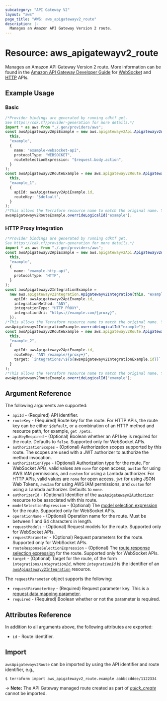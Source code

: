 ```yaml
---
subcategory: "API Gateway V2"
layout: "aws"
page_title: "AWS: aws_apigatewayv2_route"
description: |-
  Manages an Amazon API Gateway Version 2 route.
---
```


# Resource: aws\_apigatewayv2\_route

Manages an Amazon API Gateway Version 2 route.
More information can be found in the [Amazon API Gateway Developer Guide](https://docs.aws.amazon.com/apigateway/latest/developerguide/welcome.html) for [WebSocket](https://docs.aws.amazon.com/apigateway/latest/developerguide/websocket-api-develop-routes.html) and [HTTP](https://docs.aws.amazon.com/apigateway/latest/developerguide/http-api-develop-routes.html) APIs.

## Example Usage

### Basic

```typescript
/*Provider bindings are generated by running cdktf get.
See https://cdk.tf/provider-generation for more details.*/
import * as aws from "./.gen/providers/aws";
const awsApigatewayv2ApiExample = new aws.apigatewayv2Api.Apigatewayv2Api(
  this,
  "example",
  {
    name: "example-websocket-api",
    protocolType: "WEBSOCKET",
    routeSelectionExpression: "$request.body.action",
  }
);
const awsApigatewayv2RouteExample = new aws.apigatewayv2Route.Apigatewayv2Route(
  this,
  "example_1",
  {
    apiId: awsApigatewayv2ApiExample.id,
    routeKey: "$default",
  }
);
/*This allows the Terraform resource name to match the original name. You can remove the call if you don't need them to match.*/
awsApigatewayv2RouteExample.overrideLogicalId("example");

```

### HTTP Proxy Integration

```typescript
/*Provider bindings are generated by running cdktf get.
See https://cdk.tf/provider-generation for more details.*/
import * as aws from "./.gen/providers/aws";
const awsApigatewayv2ApiExample = new aws.apigatewayv2Api.Apigatewayv2Api(
  this,
  "example",
  {
    name: "example-http-api",
    protocolType: "HTTP",
  }
);
const awsApigatewayv2IntegrationExample =
  new aws.apigatewayv2Integration.Apigatewayv2Integration(this, "example_1", {
    apiId: awsApigatewayv2ApiExample.id,
    integrationMethod: "ANY",
    integrationType: "HTTP_PROXY",
    integrationUri: "https://example.com/{proxy}",
  });
/*This allows the Terraform resource name to match the original name. You can remove the call if you don't need them to match.*/
awsApigatewayv2IntegrationExample.overrideLogicalId("example");
const awsApigatewayv2RouteExample = new aws.apigatewayv2Route.Apigatewayv2Route(
  this,
  "example_2",
  {
    apiId: awsApigatewayv2ApiExample.id,
    routeKey: "ANY /example/{proxy+}",
    target: `integrations/\${${awsApigatewayv2IntegrationExample.id}}`,
  }
);
/*This allows the Terraform resource name to match the original name. You can remove the call if you don't need them to match.*/
awsApigatewayv2RouteExample.overrideLogicalId("example");

```

## Argument Reference

The following arguments are supported:

* `apiId` - (Required) API identifier.
* `routeKey` - (Required) Route key for the route. For HTTP APIs, the route key can be either `$default`, or a combination of an HTTP method and resource path, for example, `get /pets`.
* `apiKeyRequired` - (Optional) Boolean whether an API key is required for the route. Defaults to `false`. Supported only for WebSocket APIs.
* `authorizationScopes` - (Optional) Authorization scopes supported by this route. The scopes are used with a JWT authorizer to authorize the method invocation.
* `authorizationType` - (Optional) Authorization type for the route.
  For WebSocket APIs, valid values are `none` for open access, `awsIam` for using AWS IAM permissions, and `custom` for using a Lambda authorizer.
  For HTTP APIs, valid values are `none` for open access, `jwt` for using JSON Web Tokens, `awsIam` for using AWS IAM permissions, and `custom` for using a Lambda authorizer.
  Defaults to `none`.
* `authorizerId` - (Optional) Identifier of the [`awsApigatewayv2Authorizer`](apigatewayv2_authorizer.html) resource to be associated with this route.
* `modelSelectionExpression` - (Optional) The [model selection expression](https://docs.aws.amazon.com/apigateway/latest/developerguide/apigateway-websocket-api-selection-expressions.html#apigateway-websocket-api-model-selection-expressions) for the route. Supported only for WebSocket APIs.
* `operationName` - (Optional) Operation name for the route. Must be between 1 and 64 characters in length.
* `requestModels` - (Optional) Request models for the route. Supported only for WebSocket APIs.
* `requestParameter` - (Optional) Request parameters for the route. Supported only for WebSocket APIs.
* `routeResponseSelectionExpression` - (Optional) The [route response selection expression](https://docs.aws.amazon.com/apigateway/latest/developerguide/apigateway-websocket-api-selection-expressions.html#apigateway-websocket-api-route-response-selection-expressions) for the route. Supported only for WebSocket APIs.
* `target` - (Optional) Target for the route, of the form `integrations/`*`integrationId`*, where *`integrationId`* is the identifier of an [`awsApigatewayv2Integration`](apigatewayv2_integration.html) resource.

The `requestParameter` object supports the following:

* `requestParameterKey` - (Required) Request parameter key. This is a [request data mapping parameter](https://docs.aws.amazon.com/apigateway/latest/developerguide/websocket-api-data-mapping.html#websocket-mapping-request-parameters).
* `required` - (Required) Boolean whether or not the parameter is required.

## Attributes Reference

In addition to all arguments above, the following attributes are exported:

* `id` - Route identifier.

## Import

`awsApigatewayv2Route` can be imported by using the API identifier and route identifier, e.g.,

```console
$ terraform import aws_apigatewayv2_route.example aabbccddee/1122334
```

\-> **Note:** The API Gateway managed route created as part of [*quick\_create*](https://docs.aws.amazon.com/apigateway/latest/developerguide/api-gateway-basic-concept.html#apigateway-definition-quick-create) cannot be imported.
